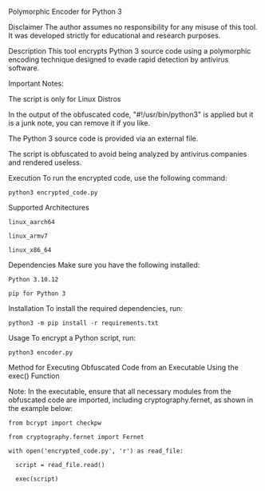 Polymorphic Encoder for Python 3

Disclaimer
The author assumes no responsibility for any misuse of this tool. It was developed strictly for educational and research purposes.

Description
This tool encrypts Python 3 source code using a polymorphic encoding technique designed to evade rapid detection by antivirus software.

Important Notes:

The script is only for Linux Distros 

In the output of the obfuscated code, "#!/usr/bin/python3" is applied but it is a junk note, you can remove it if you like.

The Python 3 source code is provided via an external file.

The script is obfuscated to avoid being analyzed by antivirus companies and rendered useless. 


Execution
To run the encrypted code, use the following command:

    python3 encrypted_code.py

Supported Architectures

    linux_aarch64

    linux_armv7

    linux_x86_64


Dependencies
Make sure you have the following installed:

    Python 3.10.12

    pip for Python 3


Installation
To install the required dependencies, run:

    python3 -m pip install -r requirements.txt

Usage
To encrypt a Python script, run:

    python3 encoder.py

Method for Executing Obfuscated Code from an Executable Using the exec() Function

Note: In the executable, ensure that all necessary modules from the obfuscated code are imported, including cryptography.fernet, as shown in the example below:

    from bcrypt import checkpw
    
    from cryptography.fernet import Fernet

    with open('encrypted_code.py', 'r') as read_file:
    
      script = read_file.read()
      
      exec(script)
